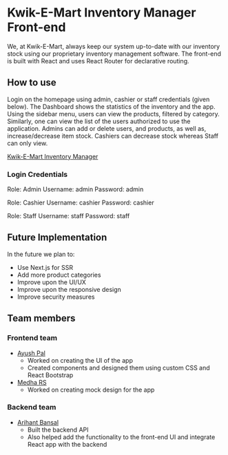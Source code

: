 # Kwik-E-Mart Inventory Manager Front-end

We, at Kwik-E-Mart, always keep our system up-to-date with our inventory stock using our proprietary inventory management software.
The front-end is built with React and uses React Router for declarative routing. 

## How to use

Login on the homepage using admin, cashier or staff credentials (given below). The Dashboard shows the statistics of the inventory and the app. Using the sidebar menu, users can view the products, filtered by category. Similarly, one can view the list of the users authorized to use the application. Admins can add or delete users, and products, as well as, increase/decrease item stock. Cashiers can decrease stock whereas Staff can only view.

[Kwik-E-Mart Inventory Manager](https://kwik-e-mart-inventory.herokuapp.com/)

### Login Credentials

Role: Admin
Username: admin
Password: admin

Role: Cashier
Username: cashier
Password: cashier

Role: Staff
Username: staff
Password: staff

## Future Implementation

In the future we plan to:
* Use Next.js for SSR
* Add more product categories
* Improve upon the UI/UX
* Improve upon the responsive design
* Improve security measures

## Team members
### Frontend team
* [Ayush Pal](https://github.com/palayush16)
	* Worked on creating the UI of the app
	* Created components and designed them using custom CSS and React Bootstrap
* [Medha RS](https://github.com/meeddhhaa)
	* Worked on creating mock design for the app
### Backend team
* [Arihant Bansal](https://github.com/arihantbansal/)
	* Built the backend API
	* Also helped add the functionality to the front-end UI and integrate React app with the backend
